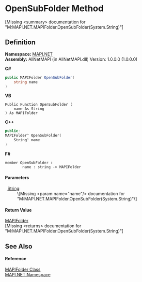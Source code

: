 # OpenSubFolder Method


\[Missing &lt;summary&gt; documentation for "M:MAPI.NET.MAPIFolder.OpenSubFolder(System.String)"\]



## Definition
**Namespace:** <a href="5bef4637-66f8-16d4-e5f4-4d0da57a1538.md">MAPI.NET</a>  
**Assembly:** AllNetMAPI (in AllNetMAPI.dll) Version: 1.0.0.0 (1.0.0.0)

**C#**
``` C#
public MAPIFolder OpenSubFolder(
	string name
)
```
**VB**
``` VB
Public Function OpenSubFolder ( 
	name As String
) As MAPIFolder
```
**C++**
``` C++
public:
MAPIFolder^ OpenSubFolder(
	String^ name
)
```
**F#**
``` F#
member OpenSubFolder : 
        name : string -> MAPIFolder 
```



#### Parameters
<dl><dt>  <a href="https://learn.microsoft.com/dotnet/api/system.string" target="_blank" rel="noopener noreferrer">String</a></dt><dd>\[Missing &lt;param name="name"/&gt; documentation for "M:MAPI.NET.MAPIFolder.OpenSubFolder(System.String)"\]</dd></dl>

#### Return Value
<a href="f0f65788-8462-2019-0156-d17cd0205fa2.md">MAPIFolder</a>  
\[Missing &lt;returns&gt; documentation for "M:MAPI.NET.MAPIFolder.OpenSubFolder(System.String)"\]

## See Also


#### Reference
<a href="f0f65788-8462-2019-0156-d17cd0205fa2.md">MAPIFolder Class</a>  
<a href="5bef4637-66f8-16d4-e5f4-4d0da57a1538.md">MAPI.NET Namespace</a>  
